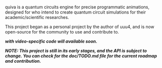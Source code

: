 quiva is a quantum circuits engine for precise programmatic animations, designed for who intend to create quantum circuit simulations for their academic/scientific researches.

This project began as a personal project by the author of uuu4,
and is now open-source for the community to use and contribute to.

***with video-specific code will available soon.***


***NOTE: This project is still in its early stages, and the API is subject to change. You can check for the doc/TODO.md file for the current roadmap and contribution.***
